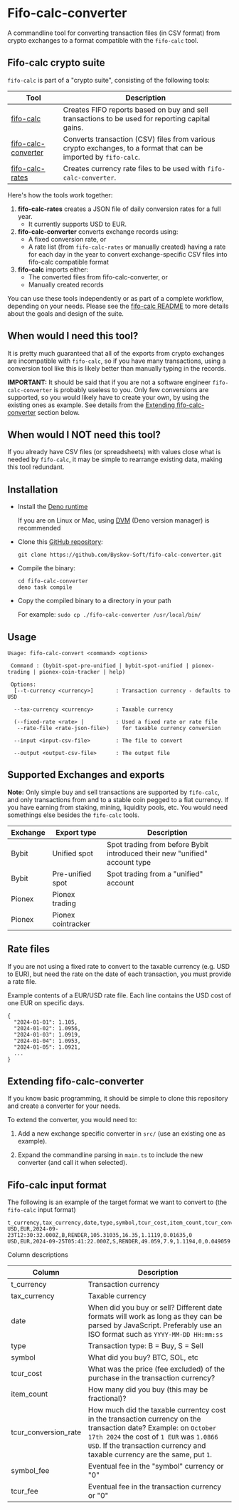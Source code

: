 # Fifo-calc-converter

A commandline tool for converting transaction files (in CSV format) from crypto exchanges to a
format compatible with the `fifo-calc` tool.

## Fifo-calc crypto suite

`fifo-calc` is part of a "crypto suite", consisting of the following tools:

| Tool                                                                      | Description                                                                                                      |
| ------------------------------------------------------------------------- | ---------------------------------------------------------------------------------------------------------------- |
| [fifo-calc](https://github.com/Byskov-Soft/fifo-calc)                     | Creates FIFO reports based on buy and sell transactions to be used for reporting capital gains.                  |
| [fifo-calc-converter](https://github.com/Byskov-Soft/fifo-calc-converter) | Converts transaction (CSV) files from various crypto exchanges, to a format that can be imported by `fifo-calc`. |
| [fifo-calc-rates](https://github.com/Byskov-Soft/fifo-calc-rates)         | Creates currency rate files to be used with `fifo-calc-converter`.                                               |

Here's how the tools work together:

1. **fifo-calc-rates** creates a JSON file of daily conversion rates for a full year.
   - It currently supports USD to EUR.
2. **fifo-calc-converter** converts exchange records using:
   - A fixed conversion rate, or
   - A rate list (from `fifo-calc-rates` or manually created) having a rate for each day in the year
   to convert exchange-specific CSV files into fifo-calc compatible format
3. **fifo-calc** imports either:
   - The converted files from fifo-calc-converter, or
   - Manually created records

You can use these tools independently or as part of a complete workflow, depending on your needs.
Please see the [fifo-calc README](https://github.com/Byskov-Soft/fifo-calc) to more details about
the goals and design of the suite.

## When would I need this tool?

It is pretty much guaranteed that all of the exports from crypto exchanges are incompatible with
`fifo-calc`, so if you have many transactions, using a conversion tool like this is likely better
than manually typing in the records.

**IMPORTANT:** It should be said that if you are not a software engineer `fifo-calc-converter` is
probably useless to you. Only few conversions are supported, so you would likely have to create your
own, by using the existing ones as example. See details from the
[Extending fifo-calc-converter](#extending-fifo-calc-converter) section below.

## When would I NOT need this tool?

If you already have CSV files (or spreadsheets) with values close what is needed by `fifo-calc`, it
may be simple to rearrange existing data, making this tool redundant.

## Installation

- Install the [Deno runtime](https://deno.com/)

  If you are on Linux or Mac, using [DVM](https://deno.land/x/dvm@v1.9.1) (Deno version manager) is
  recommended

- Clone this [GitHub repository](https://github.com/Byskov-Soft/fifo-calc-converter.git):

  `git clone https://github.com/Byskov-Soft/fifo-calc-converter.git`

- Compile the binary:
  ```
  cd fifo-calc-converter
  deno task compile
  ```
- Copy the compiled binary to a directory in your path

  For example: `sudo cp ./fifo-calc-converter /usr/local/bin/`

## Usage

```
Usage: fifo-calc-convert <command> <options>

 Command : (bybit-spot-pre-unified | bybit-spot-unified | pionex-trading | pionex-coin-tracker | help)

 Options:
  [--t-currency <currency>]       : Transaction currency - defaults to USD

  --tax-currency <currency>       : Taxable currency

  (--fixed-rate <rate> |          : Used a fixed rate or rate file
   --rate-file <rate-json-file>)    for taxable currency conversion

  --input <input-csv-file>        : The file to convert

  --output <output-csv-file>      : The output file
```

## Supported Exchanges and exports

**Note:** Only simple buy and sell transactions are supported by `fifo-calc`, and only transactions
from and to a stable coin pegged to a fiat currency. If you have earning from staking, mining,
liquidity pools, etc. You would need somethings else besides the `fifo-calc` tools.

| Exchange | Export type        | Description                                                                |
| -------- | ------------------ | -------------------------------------------------------------------------- |
| Bybit    | Unified spot       | Spot trading from before Bybit introduced their new "unified" account type |
| Bybit    | Pre-unified spot   | Spot trading from a "unified" account                                      |
| Pionex   | Pionex trading     |                                                                            |
| Pionex   | Pionex cointracker |                                                                            |

## Rate files

If you are not using a fixed rate to convert to the taxable currency (e.g. USD to EUR), but need the
rate on the date of each transaction, you must provide a rate file.

Example contents of a EUR/USD rate file. Each line contains the USD cost of one EUR on specific
days.

```
{
  "2024-01-01": 1.105,
  "2024-01-02": 1.0956,
  "2024-01-03": 1.0919,
  "2024-01-04": 1.0953,
  "2024-01-05": 1.0921,
  ...
}
```

## Extending fifo-calc-converter

If you know basic programming, it should be simple to clone this repository and create a converter
for your needs.

To extend the converter, you would need to:

1. Add a new exchange specific converter in `src/` (use an existing one as example).

1. Expand the commandline parsing in `main.ts` to include the new converter (and call it when
   selected).

## Fifo-calc input format

The following is an example of the target format we want to convert to (the `fifo-calc` input
format)

```csv
t_currency,tax_currency,date,type,symbol,tcur_cost,item_count,tcur_conversion_rate,symbol_fee,tcur_fee
USD,EUR,2024-09-23T12:30:32.000Z,B,RENDER,105.31035,16.35,1.1119,0.01635,0
USD,EUR,2024-09-25T05:41:22.000Z,S,RENDER,49.059,7.9,1.1194,0,0.049059
```

Column descriptions

| Column               | Description                                                                                                                                                                                                                                |
| -------------------- | ------------------------------------------------------------------------------------------------------------------------------------------------------------------------------------------------------------------------------------------ |
| t_currency           | Transaction currency                                                                                                                                                                                                                       |
| tax_currency         | Taxable currency                                                                                                                                                                                                                           |
| date                 | When did you buy or sell? Different date formats will work as long as they can be parsed by JavaScript. Preferably use an ISO format such as `YYYY-MM-DD HH:mm:ss`                                                                         |
| type                 | Transaction type: B = Buy, S = Sell                                                                                                                                                                                                        |
| symbol               | What did you buy? BTC, SOL, etc                                                                                                                                                                                                            |
| tcur_cost            | What was the price (fee excluded) of the purchase in the transaction currency?                                                                                                                                                             |
| item_count           | How many did you buy (this may be fractional)?                                                                                                                                                                                             |
| tcur_conversion_rate | How much did the taxable currentcy cost in the transaction currency on the transaction date? Example: on `October 17th 2024` the cost of `1 EUR` was `1.0866 USD`. If the transaction currency and taxable currency are the same, put `1`. |
| symbol_fee           | Eventual fee in the "symbol" currency or "0"                                                                                                                                                                                               |
| tcur_fee             | Eventual fee in the transaction currency or "0"                                                                                                                                                                                            |
